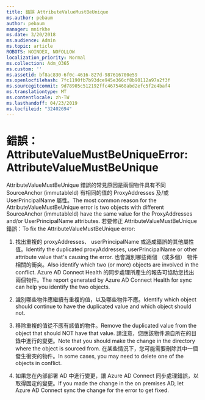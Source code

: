 ```yaml
---
title: 錯誤 AttributeValueMustBeUnique
ms.author: pebaum
author: pebaum
manager: mnirkhe
ms.date: 3/20/2018
ms.audience: Admin
ms.topic: article
ROBOTS: NOINDEX, NOFOLLOW
localization_priority: Normal
ms.collection: Adm_O365
ms.custom: ''
ms.assetid: bf8ac830-6f0c-4616-827d-987616700e59
ms.openlocfilehash: 7fc1190fb7b93dce945e366cf8b90112a97a2f3f
ms.sourcegitcommit: 9d78905c512192ffc4675468abd2efc5f2e4baf4
ms.translationtype: MT
ms.contentlocale: zh-TW
ms.lasthandoff: 04/23/2019
ms.locfileid: "32402694"
---
```

# <a name="error-attributevaluemustbeunique"></a><span data-ttu-id="6f888-102">錯誤： AttributeValueMustBeUnique</span><span class="sxs-lookup"><span data-stu-id="6f888-102">Error: AttributeValueMustBeUnique</span></span>

<span data-ttu-id="6f888-103">AttributeValueMustBeUnique 錯誤的常見原因是兩個物件具有不同 SourceAnchor (immutableId) 有相同的值的 ProxyAddresses 及/或 UserPrincipalName 屬性。</span><span class="sxs-lookup"><span data-stu-id="6f888-103">The most common reason for the AttributeValueMustBeUnique error is two objects with different SourceAnchor (immutableId) have the same value for the ProxyAddresses and/or UserPrincipalName attributes.</span></span> <span data-ttu-id="6f888-104">若要修正 AttributeValueMustBeUnique 錯誤：</span><span class="sxs-lookup"><span data-stu-id="6f888-104">To fix the AttributeValueMustBeUnique error:</span></span>
  
1. <span data-ttu-id="6f888-105">找出重複的 proxyAddresses、 userPrincipalName 或造成錯誤的其他屬性值。</span><span class="sxs-lookup"><span data-stu-id="6f888-105">Identify the duplicated proxyAddresses, userPrincipalName or other attribute value that's causing the error.</span></span> <span data-ttu-id="6f888-106">也會識別哪些兩個 （或多個） 物件相關的衝突。</span><span class="sxs-lookup"><span data-stu-id="6f888-106">Also identify which two (or more) objects are involved in the conflict.</span></span> <span data-ttu-id="6f888-107">Azure AD Connect Health 的同步處理所產生的報告可協助您找出兩個物件。</span><span class="sxs-lookup"><span data-stu-id="6f888-107">The report generated by Azure AD Connect Health for sync can help you identify the two objects.</span></span>
    
2. <span data-ttu-id="6f888-108">識別哪些物件應繼續有重複的值，以及哪些物件不應。</span><span class="sxs-lookup"><span data-stu-id="6f888-108">Identify which object should continue to have the duplicated value and which object should not.</span></span>
    
3. <span data-ttu-id="6f888-109">移除重複的值從不應有該值的物件。</span><span class="sxs-lookup"><span data-stu-id="6f888-109">Remove the duplicated value from the object that should NOT have that value.</span></span> <span data-ttu-id="6f888-110">請注意，您應該物件源自所在的目錄中進行的變更。</span><span class="sxs-lookup"><span data-stu-id="6f888-110">Note that you should make the change in the directory where the object is sourced from.</span></span> <span data-ttu-id="6f888-111">在某些情況下，您可能需要刪除其中一個發生衝突的物件。</span><span class="sxs-lookup"><span data-stu-id="6f888-111">In some cases, you may need to delete one of the objects in conflict.</span></span>
    
4. <span data-ttu-id="6f888-112">如果您在內部部署 AD 中進行變更，讓 Azure AD Connect 同步處理錯誤，以取得固定的變更。</span><span class="sxs-lookup"><span data-stu-id="6f888-112">If you made the change in the on premises AD, let Azure AD Connect sync the change for the error to get fixed.</span></span>
    

